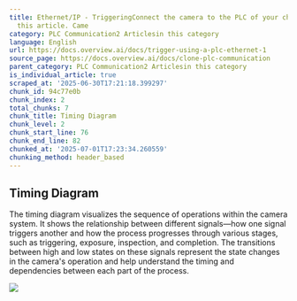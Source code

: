 ```yaml
---
title: Ethernet/IP - TriggeringConnect the camera to the PLC of your choice by following
  this article. Came
category: PLC Communication2 Articlesin this category
language: English
url: https://docs.overview.ai/docs/trigger-using-a-plc-ethernet-1
source_page: https://docs.overview.ai/docs/clone-plc-communication
parent_category: PLC Communication2 Articlesin this category
is_individual_article: true
scraped_at: '2025-06-30T17:21:18.399297'
chunk_id: 94c77e0b
chunk_index: 2
total_chunks: 7
chunk_title: Timing Diagram
chunk_level: 2
chunk_start_line: 76
chunk_end_line: 82
chunked_at: '2025-07-01T17:23:34.260559'
chunking_method: header_based
---
```


## Timing Diagram

The timing diagram visualizes the sequence of operations within the camera system. It shows the relationship between different signals—how one signal triggers another and how the process progresses through various stages, such as triggering, exposure, inspection, and completion. The transitions between high and low states on these signals represent the state changes in the camera's operation and help understand the timing and dependencies between each part of the process.

![](https://cdn.document360.io/863daf20-40fe-49e9-9c91-e3c6cfba55d1/Images/Documentation/250510_EtherNetIPTriggering_TimingDiagram\(8\).png)
